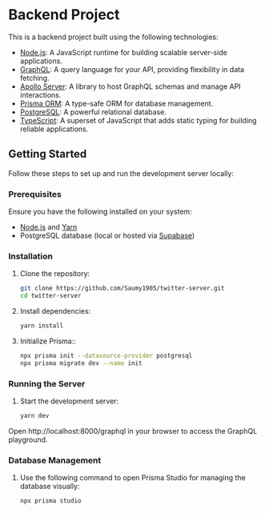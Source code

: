 # Backend Project

This is a backend project built using the following technologies:

- [Node.js](https://nodejs.org): A JavaScript runtime for building scalable server-side applications.
- [GraphQL](https://graphql.org): A query language for your API, providing flexibility in data fetching.
- [Apollo Server](https://www.apollographql.com/docs/apollo-server): A library to host GraphQL schemas and manage API interactions.
- [Prisma ORM](https://www.prisma.io): A type-safe ORM for database management.
- [PostgreSQL](https://www.postgresql.org): A powerful relational database.
- [TypeScript](https://www.typescriptlang.org): A superset of JavaScript that adds static typing for building reliable applications.

## Getting Started

Follow these steps to set up and run the development server locally:

### Prerequisites

Ensure you have the following installed on your system:
- [Node.js](https://nodejs.org) and [Yarn](https://classic.yarnpkg.com/lang/en/docs/install)
- PostgreSQL database (local or hosted via [Supabase](https://supabase.com/))

### Installation

1. Clone the repository:
   ```bash
   git clone https://github.com/Saumy1905/twitter-server.git
   cd twitter-server

2. Install dependencies:
   ```bash
   yarn install

3. Initialize Prisma::
   ```bash
   npx prisma init --datasource-provider postgresql
   npx prisma migrate dev --name init

### Running the Server

1. Start the development server:
   ```bash
   yarn dev


  Open http://localhost:8000/graphql in your browser to access the GraphQL playground.

### Database Management

1. Use the following command to open Prisma Studio for managing the database visually:
   ```bash
   npx prisma studio
